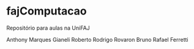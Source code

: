 ﻿# fajComputacao
Repositório para aulas na UniFAJ

Anthony Marques Gianeli
Roberto
Rodrigo Rovaron
Bruno
Rafael Ferretti